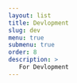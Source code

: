 ```yaml
---
layout: list
title: Devlopment
slug: dev
menu: true
submenu: true
order: 8
description: >
   For Devlopment
---
```

